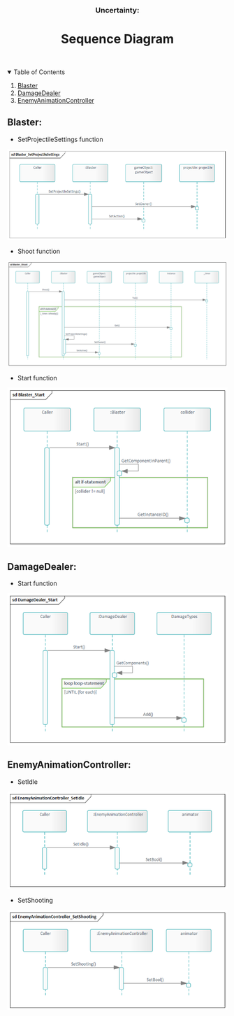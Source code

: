 <br />
<p align="center">
  
  <h3 align="center">Uncertainty:</h3>

  <h1 align="center"> Sequence Diagram </h1>
    
<p h2 align="center">
<br />
    
<details open="open">
  <summary>Table of Contents</summary>
  <ol>
    <li><a href="#blaster">Blaster</a></li>
    <li><a href="#damagedealer">DamageDealer</a></li>
    <li><a href="#enemyanimationcontroller">EnemyAnimationController</a></li>
  </ol>
</details>


## Blaster:  
* SetProjectileSettings function
  
![SetProjectileSettings](Sequence_Diagram_Pictures/Blaster/Blaster_SetProjectileSettings.png)

* Shoot function

![Shoot](Sequence_Diagram_Pictures/Blaster/Blaster_Shoot.png)

* Start function

![Start](Sequence_Diagram_Pictures/Blaster/Blaster_Start.png)


## DamageDealer:  
* Start function

![start](Sequence_Diagram_Pictures/DamageDealer/DamageDealer_Start.png)


## EnemyAnimationController:  
* SetIdle

![SetIdle](Sequence_Diagram_Pictures/EnemyAnimationController/EnemyAnimationController_SetIdle.png)

* SetShooting

![SetShooting](Sequence_Diagram_Pictures/EnemyAnimationController/EnemyAnimationController_SetShooting.png)

